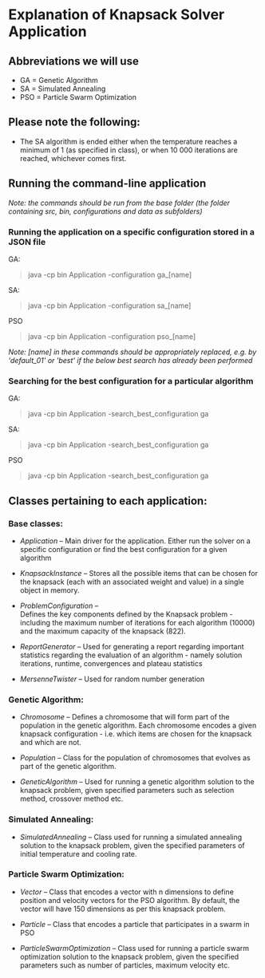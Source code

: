 # Explanation of Knapsack Solver Application

## Abbreviations we will use

* GA = Genetic Algorithm
* SA = Simulated Annealing 
* PSO = Particle Swarm Optimization

## Please note the following:

* The SA algorithm is ended either when the temperature reaches a minimum of 1 (as specified in class),
  or when 10 000 iterations are reached, whichever comes first.

## Running the command-line application

<em> Note: the commands should be run from the base folder (the folder containing src, bin, configurations and data as subfolders) </em>

### Running the application on a specific configuration stored in a JSON file

GA:

> java -cp bin Application -configuration ga_[name]

SA: 

> java -cp bin Application -configuration sa_[name]

PSO

> java -cp bin Application -configuration pso_[name]

<em> Note: [name] in these commands should be appropriately replaced, e.g. by 'default_01' or 'best' if the below best search has already been performed </em>

### Searching for the best configuration for a particular algorithm

GA:

> java -cp bin Application -search_best_configuration ga

SA: 

> java -cp bin Application -search_best_configuration ga

PSO

> java -cp bin Application -search_best_configuration ga

## Classes pertaining to each application:

###   Base classes:

* <em>Application</em> –
        Main driver for the application. Either run the solver on a specific
        configuration or find the best configuration for a given algorithm

* <em>KnapsackInstance</em> – 
        Stores all the possible items that can be chosen for the knapsack
        (each with an associated weight and value) in a single object in memory.

* <em>ProblemConfiguration</em> –  
        Defines the key components defined by the Knapsack problem - including the
        maximum number of iterations for each algorithm (10000) and the maximum capacity
        of the knapsack (822).

* <em>ReportGenerator</em> – 
        Used for generating a report regarding important statistics regarding
        the evaluation of an algorithm - namely solution iterations, runtime,
        convergences and plateau statistics

* <em>MersenneTwister</em> – 
        Used for random number generation

###  Genetic Algorithm:

* <em>Chromosome</em> – 
    Defines a chromosome that will form part of the population in the genetic
    algorithm. Each chromosome encodes a given knapsack configuration - i.e.
    which items are chosen for the knapsack and which are not.

* <em>Population</em> – 
    Class for the population of chromosomes that evolves as part of the genetic
    algorithm.

* <em>GeneticAlgorithm</em> – 
    Used for running a genetic algorithm solution to the knapsack problem,
    given specified parameters such as selection method, crossover method
    etc.

###   Simulated Annealing:

* <em>SimulatedAnnealing</em> – 
    Class used for running a simulated annealing solution to the knapsack
    problem, given the specified parameters of initial temperature and cooling
    rate.

###   Particle Swarm Optimization:

* <em>Vector</em> – 
    Class that encodes a vector with n dimensions to define position and velocity vectors for the
    PSO algorithm. By default, the vector will have 150 dimensions as per this knapsack problem.

* <em>Particle</em> – 
    Class that encodes a particle that participates in a swarm in PSO

* <em>ParticleSwarmOptimization</em> – 
    Class used for running a particle swarm optimization solution to the knapsack
    problem, given the specified parameters such as number of particles, maximum
    velocity etc.



   

